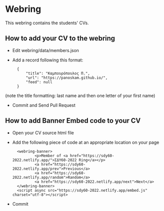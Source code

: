 # Webring

This webring contains the students' CVs.

## How to add your CV to the webring

* Edit webring/data/members.json
* Add a record following this format:

        {
            "title": "Καμπουρόπουλος Π.",
            "url": "https://panoskam.github.io/",
            "feed": null
        }
(note the title formatting: last name and then one letter of your first name)        
* Commit and Send Pull Request

## How to add Banner Embed code to your CV

* Open your CV source html file
* Add the following piece of code at an appropriate location on your page

        <webring-banner>
                <p>Member of <a href="https://sdy60-2022.netlify.app/">ΣΔΥ60-2022 Ring</a></p>
                <a href="https://sdy60-2022.netlify.app/prev">Previous</a>
                <a href="https://sdy60-2022.netlify.app/random">Random</a>
                <a href="https://sdy60-2022.netlify.app/next">Next</a>
        </webring-banner>
        <script async src="https://sdy60-2022.netlify.app/embed.js" charset="utf-8"></script>

* Commit
